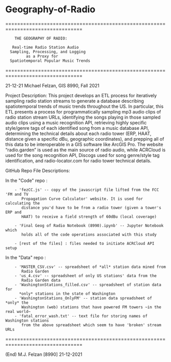 # Geography-of-Radio
================================================================================
        
        THE GEOGRAPHY OF RADIO:
       
       Real-time Radio Station Audio 
      Sampling, Processing, and Logging 
             as a Proxy for
      Spatiotemporal Popular Music Trends
================================================================================

21-12-21   Michael Felzan, GIS 8990, Fall 2021


Project Description:
  This project develops an ETL process for iteratively sampling radio station 
  streams to generate a database describing spatiotemporal trends of music 
  trends throughout the US. In particular, this ETL presents a process for 
  programmatically sampling mp3 audio clips of radio station stream URLs,
  identifying the songs playing in those sampled audio clips using a music
  recognition API, retrieving highly specific style/genre tags of each identified
  song from a music database API, determining the technical details about each
  radio tower (ERP, HAAT, distance given a specific dBu, geographic coordinates),
  and prepping all of this data to be interoperable in a GIS software like ArcGIS
  Pro. The website “radio.garden” is used as the main source of radio audio, while
  ACRCloud is used for the song recognition API, Discogs used for song 
  genre/style tag identification, and radio-locator.com for radio tower technical
  details.



GitHub Repo File Descriptions:

   In the "Code" repo :    
   
        - 'fezCC.js' -- copy of the javascript file lifted from the FCC 'FM and TV 
           Propagation Curve Calculator' website. It is used for calculating the
           distance you'd have to be from a radio tower (given a tower's ERP and
           HAAT) to receive a field strength of 60dBu (local coverage)
           
        - 'Final Geog of Radio Notebook (8990).ipynb' -- Jupyter Notebook which
           holds all of the code operations associated with this study
           
        - [rest of the files] : files needed to initiate ACRCloud API setup
      
   In the "Data" repo :
   
        - 'MASTER_CSV.csv' -- spreadsheet of *all* station data mined from 
           Radio Garden
        - 'us_4.csv' -- spreadsheet of only US stations' data from the 
           Radio Garden data
        - 'WashingtonStations_filled.csv' -- spreadsheet of station data for
          *only* stations in the state of Washington
        - 'WashingtonStations_OnlyFM' -- station data spreadsheet of *only* the 
           Washington (web) stations that have powered FM towers ~in the real world~
        - 'fatal_error_wash.txt' -- text file for storing names of Washington stations
           from the above spreadsheet which seem to have 'broken' stream URLs

================================================================================

(End)                  M.J. Felzan [8990]                            21-12-2021
